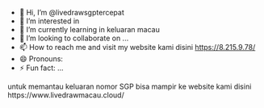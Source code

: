 - 👋 Hi, I’m @livedrawsgptercepat
- 👀 I’m interested in 
- 🌱 I’m currently learning in keluaran macau
- 💞️ I’m looking to collaborate on ...
- 📫 How to reach me and visit my website kami disini https://8.215.9.78/
- 😄 Pronouns: 
- ⚡ Fun fact: ...

<!---
livedrawsgptercepat/livedrawsgptercepat is a ✨ special ✨ repository because its `README.md` (this file) appears on your GitHub profile.
You can click the Preview link to take a look at your changes.
---> untuk memantau keluaran nomor SGP bisa mampir ke website kami disini https://www.livedrawmacau.cloud/
